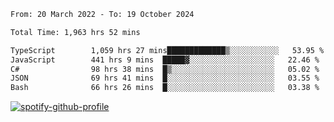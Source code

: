 <!--START_SECTION:waka-->

```txt
From: 20 March 2022 - To: 19 October 2024

Total Time: 1,963 hrs 52 mins

TypeScript        1,059 hrs 27 mins█████████████▒░░░░░░░░░░░   53.95 %
JavaScript        441 hrs 9 mins  █████▓░░░░░░░░░░░░░░░░░░░   22.46 %
C#                98 hrs 38 mins  █▒░░░░░░░░░░░░░░░░░░░░░░░   05.02 %
JSON              69 hrs 41 mins  █░░░░░░░░░░░░░░░░░░░░░░░░   03.55 %
Bash              66 hrs 26 mins  █░░░░░░░░░░░░░░░░░░░░░░░░   03.38 %
```

<!--END_SECTION:waka-->
[![spotify-github-profile](https://spotify-github-profile.vercel.app/api/view?uid=c00zprrvy9xiloa9qnco3hmng&cover_image=true&theme=novatorem&show_offline=false&background_color=121212&bar_color=53b14f&bar_color_cover=false)](https://spotify-github-profile.vercel.app/api/view?uid=c00zprrvy9xiloa9qnco3hmng&redirect=true)



